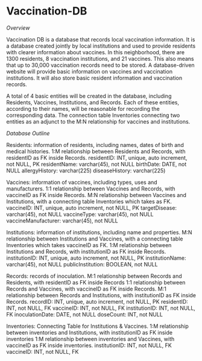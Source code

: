 # Vaccination-DB

_Overview_

Vaccination DB is a database that records local vaccination information. It is a database created jointly by local institutions and used to provide residents with clearer information about vaccines. In this neighborhood, there are 1300 residents, 8 vaccination institutions, and 21 vaccines. This also means that up to 30,000 vaccination records need to be stored. A database-driven website will provide basic information on vaccines and vaccination institutions. It will also store basic resident information and vaccination records.

A total of 4 basic entities will be created in the database, including Residents, Vaccines, Institutions, and Records. Each of these entities, according to their names, will be reasonable for recording the corresponding data. The connection table Inventories connecting two entities as an adjunct to the M:N relationship for vaccines and institutions.

_Database Outline_

Residents: information of residents, including names, dates of birth and medical histories. 
1:M relationship between Residents and Records, with residentID as FK inside Records.
residentID: INT, unique, auto increment, not NULL, PK
residentName: varchar(45), not NULL
birthDate: DATE, not NULL
allergyHistory: varchar(225)
diseaseHistory: varchar(225)

Vaccines: information of vaccines, including types, uses and manufacturers.
1:1 relationship between Vaccines and Records, with vaccineID as FK inside Records.
M:N relationship between Vaccines and Institutions, with a connecting table Inventories which takes as FK.
vaccineID: INT, unique, auto increment, not NULL, PK
targetDisease: varchar(45), not NULL
vaccineType: varchar(45), not NULL
vaccineManufacturer: varchar(45), not NULL

Institutions: information of institutions, including name and properties.
M:N relationship between Institutions and Vaccines, with a connecting table Inventories which takes vaccineID as FK.
1:M relationship between Institutions and Records, with institutionID as FK inside Records.
institutionID: INT, unique, auto increment, not NULL, PK
institutionName: varchar(45), not NULL
publicInstitution: BOOLEAN, not NULL

Records: records of inoculation.
M:1 relationship between Records and Residents, with residentID as FK inside Records 1:1 relationship between Records and Vaccines, with vaccineID as FK inside Records.
M:1 relationship between Records and Institutions, with institutionID as FK inside Records.
recordID: INT, unique, auto increment, not NULL, PK
residentID: INT, not NULL, FK
vaccineID: INT, not NULL, FK
institutionID: INT, not NULL, FK
inoculationDate: DATE, not NULL
doseCount: INT, not NULL

Inventories: Connecting Table for Institutions & Vaccines.
1:M relationship between inventories and Institutions, with institutionID as FK inside inventories 1:M relationship between inventories and Vaccines, with vaccineID as FK inside inventories.
institutionID: INT, not NULL, FK
vaccineID: INT, not NULL, FK
